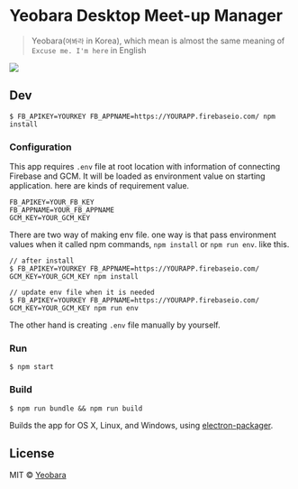 # Yeobara Desktop Meet-up Manager

> Yeobara(`여봐라` in Korea), which mean is almost the same meaning of `Excuse me. I'm here` in English

![](https://cloud.githubusercontent.com/assets/124117/11326132/13954860-91a4-11e5-9300-92565cb8f6f6.png)

## Dev

```
$ FB_APIKEY=YOURKEY FB_APPNAME=https://YOURAPP.firebaseio.com/ npm install
```

### Configuration

This app requires `.env` file at root location with information of connecting Firebase and GCM. It will be loaded as environment value on starting application. here are kinds of requirement value.

```
FB_APIKEY=YOUR_FB_KEY
FB_APPNAME=YOUR_FB_APPNAME
GCM_KEY=YOUR_GCM_KEY
```

There are two way of making env file. one way is that pass environment values when it called npm commands, `npm install` or `npm run env`. like this.

```
// after install
$ FB_APIKEY=YOURKEY FB_APPNAME=https://YOURAPP.firebaseio.com/ GCM_KEY=YOUR_GCM_KEY npm install

// update env file when it is needed
$ FB_APIKEY=YOURKEY FB_APPNAME=https://YOURAPP.firebaseio.com/ GCM_KEY=YOUR_GCM_KEY npm run env
```

The other hand is creating `.env` file manually by yourself.

### Run

```
$ npm start
```

### Build

```
$ npm run bundle && npm run build
```

Builds the app for OS X, Linux, and Windows, using [electron-packager](https://github.com/maxogden/electron-packager).


## License

MIT © [Yeobara](http://github.com/yeobara)
